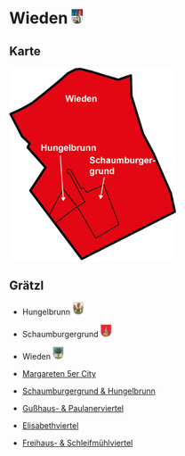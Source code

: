 # Wieden <img src="./4.png" alt="W" width="20"/>

## Karte
 <img src="map.png" alt="W" width="300"/>

## Grätzl
* Hungelbrunn <img src="./h.png" alt="W" width="20"/>
* Schaumburgergrund <img src="./s.png" alt="W" width="20"/>
* Wieden <img src="./w.png" alt="W" width="20"/>


* <a href="/margareten-5er-city">Margareten 5er City</a>
* <a href="/schaumburgergrund-hungelbrunn">Schaumburgergrund &amp; Hungelbrunn</a>
* <a href="/gusshaus-paulanerviertel">Gußhaus- &amp; Paulanerviertel</a>
* <a href="/elisabethviertel">Elisabethviertel</a>
* <a href="/freihaus-schleifmuhlviertel">Freihaus- &amp; Schleifmühlviertel</a>
